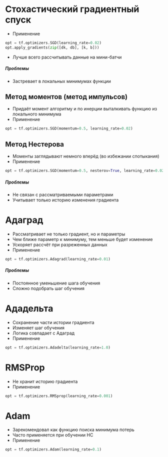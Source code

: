 # Стохастический градиентный спуск
- Применение
``` python
opt = tf.optimizers.SGD(learning_rate=0.02)
opt.apply_gradients(zip([dk, db], [k, b]))
```
- Лучше всего рассчитывать данные на мини-батчи
##### Проблемы 
- Застревает в локальных минимумах функции
## Метод моментов (метод импульсов)
- Придаёт момент алгоритму и по инерции выталкивать функцию из локального минимума
- Применение
``` python
opt = tf.optimizers.SGD(momentum=0.5, learning_rate=0.02)
```
## Метод Нестерова
- Моменты заглядывают немного вперёд (во избежании спотыкания)
- Применение
``` python
opt = tf.optimizers.SGD(momentum=0.5, nesterov=True, learning_rate=0.02)
```
##### Проблемы
- Не связан с рассматриваемыми параметрами
- Учитывает только историю изменения градиента
# Адаград
- Рассматривает не только градиент, но и параметры
- Чем ближе параметр к минимуму, тем меньше будет изменение
- Ускоряет рассчёт при разреженных данных
- Применение
``` python
opt = tf.optimizers.Adagrad(learning_rate=0.01)
```
##### Проблемы
- Постоянное уменьшение шага обучения
- Сложно подобрать шаг обучения
# Ададельта
- Сохранение части истории градиента
- Изменяет шаг обучения
- Логика совпадает с Адаград
- Применение
``` python
opt = tf.optimizers.Adadelta(learning_rate=1.0)
```
# RMSProp
- Не хранит историю градиента
- Применение
```python
opt = tf.optimizers.RMSprop(learning_rate=0.001)
```
# Adam
- Зарекомендовал как функцию поиска минимума потерь
- Часто применяется при обучении НС
- Применение
```python
opt = tf.optimizers.Adam(learning_rate=0.1)
```
